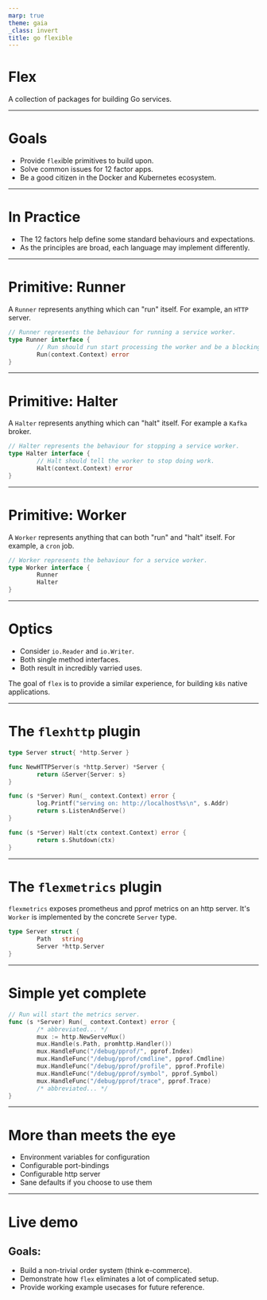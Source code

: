 ```yaml
---
marp: true
theme: gaia
_class: invert
title: go flexible
---
```


# Flex

A collection of packages for building Go services.

---
# Goals

- Provide `flex`ible primitives to build upon.
- Solve common issues for 12 factor apps.
- Be a good citizen in the Docker and Kubernetes ecosystem.

---

# In Practice

- The 12 factors help define some standard behaviours and expectations.
- As the principles are broad, each language may implement differently.

---
# Primitive: Runner

A `Runner` represents anything which can "run" itself.
For example, an `HTTP` server.

```go
// Runner represents the behaviour for running a service worker.
type Runner interface {
        // Run should run start processing the worker and be a blocking operation.
        Run(context.Context) error
}
```

---

# Primitive: Halter

A `Halter` represents anything which can "halt" itself.
For example a `Kafka` broker.

```go
// Halter represents the behaviour for stopping a service worker.
type Halter interface {
        // Halt should tell the worker to stop doing work.
        Halt(context.Context) error
}
```

---

# Primitive: Worker

A `Worker` represents anything that can both "run" and "halt" itself.
For example, a `cron` job.

```go
// Worker represents the behaviour for a service worker.
type Worker interface {
        Runner
        Halter
}
```

---

# Optics

- Consider `io.Reader` and `io.Writer`.
- Both single method interfaces.
- Both result in incredibly varried uses.

The goal of `flex` is to provide a similar experience, for building `k8s` native applications.

<!-- Creating strong yet simple primitives, like io.Reader & io.Writer means 
opening yourself to an incredible variety of uses-cases, this in turn means
having the flexibility you need to build complex applications. -->
---
# The `flexhttp` plugin

```go
type Server struct{ *http.Server }

func NewHTTPServer(s *http.Server) *Server {
        return &Server{Server: s}
}

func (s *Server) Run(_ context.Context) error {
        log.Printf("serving on: http://localhost%s\n", s.Addr)
        return s.ListenAndServe()
}

func (s *Server) Halt(ctx context.Context) error {
        return s.Shutdown(ctx)
}
```

--- 
# The `flexmetrics` plugin

`flexmetrics` exposes prometheus and pprof metrics on an http server.
It's `Worker` is implemented by the concrete `Server` type.

```go
type Server struct {
        Path   string
        Server *http.Server
}
```
---

# Simple yet complete

```go
// Run will start the metrics server.
func (s *Server) Run(_ context.Context) error {
        /* abbreviated... */
        mux := http.NewServeMux()
        mux.Handle(s.Path, promhttp.Handler())
        mux.HandleFunc("/debug/pprof/", pprof.Index)
        mux.HandleFunc("/debug/pprof/cmdline", pprof.Cmdline)
        mux.HandleFunc("/debug/pprof/profile", pprof.Profile)
        mux.HandleFunc("/debug/pprof/symbol", pprof.Symbol)
        mux.HandleFunc("/debug/pprof/trace", pprof.Trace)
        /* abbreviated... */
}
```

---
# More than meets the eye

- Environment variables for configuration
- Configurable port-bindings
- Configurable http server
- Sane defaults if you choose to use them
---

# Live demo

## Goals:

- Build a non-trivial order system (think e-commerce).
- Demonstrate how `flex` eliminates a lot of complicated setup.
- Provide working example usecases for future reference.